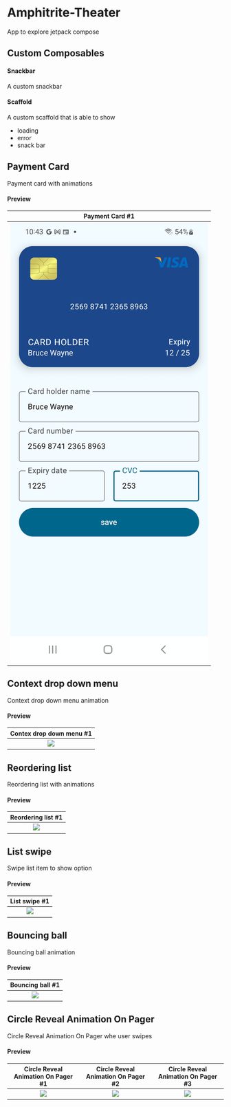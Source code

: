 # Amphitrite-Theater

App to explore jetpack compose 

## Custom Composables

#### Snackbar

A custom snackbar


#### Scaffold

A custom scaffold that is able to show
- loading
- error
- snack bar

## Payment Card
    
   Payment card with animations
   
#### Preview


|              Payment Card #1               |    
|:------------------------------------------:|
| <img src="images/AmphitriteTheater_1.jpg"> |

## Context drop down menu 

Context drop down menu animation

#### Preview


|          Contex drop down menu #1          |    
|:------------------------------------------:|
| <img src="images/AmphitriteTheater_2.jpg"> |

## Reordering list

Reordering list with animations

#### Preview


|             Reordering list #1             |    
|:------------------------------------------:|
| <img src="images/AmphitriteTheater_3.jpg"> |

## List swipe

Swipe list item to show option

#### Preview


|               List swipe #1                |    
|:------------------------------------------:|
| <img src="images/AmphitriteTheater_4.jpg"> |

## Bouncing ball

Bouncing ball animation

#### Preview


|              Bouncing ball #1              |    
|:------------------------------------------:|
| <img src="images/AmphitriteTheater_5.jpg"> |

## Circle Reveal Animation On Pager


Circle Reveal Animation On Pager whe user swipes

#### Preview


|    Circle Reveal Animation On Pager #1     |    Circle Reveal Animation On Pager #2     |    Circle Reveal Animation On Pager #3     |
|:------------------------------------------:|:------------------------------------------:|:------------------------------------------:|
| <img src="images/AmphitriteTheater_5.jpg"> | <img src="images/AmphitriteTheater_5.jpg"> | <img src="images/AmphitriteTheater_5.jpg"> |

